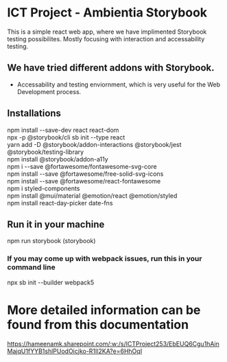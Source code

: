 # ICT Project - Ambientia Storybook
This is a simple react web app, where we have implimented Storybook testing possibilites. Mostly focusing with interaction and accessability testing. 

## We have tried different addons with Storybook. <br>
 - Accessability and testing enviornment, which is very useful for the Web Development process. <br>
 
## Installations
npm install --save-dev react react-dom <br>
npx -p @storybook/cli sb init --type react <br>
yarn add -D @storybook/addon-interactions @storybook/jest @storybook/testing-library <br>
npm install @storybook/addon-a11y<br>
npm i --save @fortawesome/fontawesome-svg-core <br>
npm install --save @fortawesome/free-solid-svg-icons <br>
npm install --save @fortawesome/react-fontawesome <br>
npm i styled-components <br>
npm install @mui/material @emotion/react @emotion/styled <br>
npm install react-day-picker date-fns<br>

## Run it in your machine 
npm run storybook (storybook)

### If you may come up with webpack issues, run this in your command line
npx sb init --builder webpack5

# More detailed information can be found from this documentation
https://hameenamk.sharepoint.com/:w:/s/ICTProject253/EbEUQ6Cgu1hAinMajqU1fYYB1shlPUodOicjko-R1Il2KA?e=6HhOqI 
